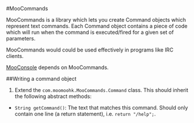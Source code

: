 #MooCommands

MooCommands is a library which lets you create Command objects which represent text commands.
Each Command object contains a piece of code which will run when the command is executed/fired for a given set of parameters.

MooCommands would could be used effectively in programs like IRC clients.

[MooConsole](/mooconsole) depends on MooCommands.

##Writing a command object

1. Extend the `com.moomoohk.MooCommands.Command` class. This should inherit the following abstract methods:

* `String getCommand()`: The text that matches this command. Should only contain one line (a return statement), i.e. `return "/help";`.
